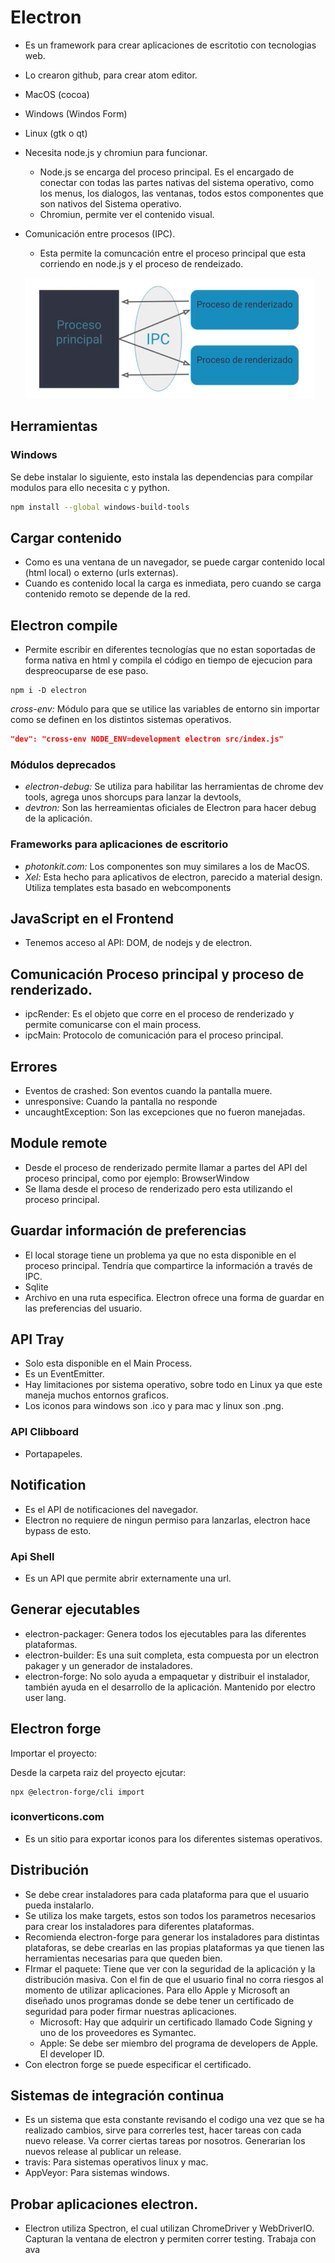# Electron

* Es un framework para crear aplicaciones de escritotio con tecnologias web.

* Lo crearon github, para crear atom editor.

* MacOS (cocoa)

* Windows (Windos Form)

* Linux (gtk o qt)

* Necesita node.js y chromiun para funcionar.

  * Node.js se encarga del proceso principal. Es el encargado de conectar con todas las partes nativas del sistema operativo, como los menus, los dialogos, las ventanas, todos estos componentes que son nativos del Sistema operativo.
  * Chromiun, permite ver el contenido visual.

* Comunicación entre procesos (IPC).

  * Esta permite la comuncación entre el proceso principal que esta corriendo en node.js y el proceso de rendeizado.

  ![image-20200919171321900](./assets/ipc.png)

## Herramientas

### Windows

Se debe instalar lo siguiente, esto instala las dependencias para compilar modulos para ello necesita c y python.

```bash
npm install --global windows-build-tools
```

## Cargar contenido

* Como es una ventana de un navegador, se puede cargar contenido local (html local) o externo (urls externas).
* Cuando es contenido local la carga es inmediata, pero cuando se carga contenido remoto se depende de la red.

## Electron compile

* Permite escribir en diferentes tecnologías que no estan soportadas de forma nativa en html y compila el código en tiempo de ejecucion para despreocuparse de ese paso.

```shell
npm i -D electron
```



*cross-env:* Módulo para que se utilice las variables de entorno sin importar como se definen en los distintos sistemas operativos.

```json
"dev": "cross-env NODE_ENV=development electron src/index.js"
```

### Módulos deprecados

* *electron-debug:* Se utiliza para habilitar las herramientas de chrome dev tools, agrega unos shorcups para lanzar la devtools,
* *devtron:* Son las herreamientas oficiales de Electron para hacer debug de la aplicación.

### Frameworks para aplicaciones de escritorio

* *photonkit.com:* Los componentes son muy similares a los de MacOS.
* *Xel:* Esta hecho para aplicativos de electron, parecido a material design. Utiliza templates esta basado en webcomponents

## JavaScript en el Frontend

* Tenemos acceso al API: DOM, de nodejs y de electron.

## Comunicación Proceso principal y proceso de renderizado.

* ipcRender: Es el objeto que corre en el proceso de renderizado y permite comunicarse con el main process.
* ipcMain: Protocolo de comunicación para el proceso principal.

## Errores

* Eventos de crashed: Son eventos cuando la pantalla muere.
* unresponsive: Cuando la pantalla no responde
* uncaughtException: Son las excepciones que no fueron manejadas.

## Module remote

* Desde el proceso de renderizado permite llamar a partes del API del proceso principal, como por ejemplo: BrowserWindow
* Se llama desde el proceso de renderizado pero esta utilizando el proceso principal.

## Guardar información de preferencias

* El local storage tiene un problema ya que no esta disponible en el proceso principal. Tendría que compartirce la información a través de IPC.
* Sqlite
* Archivo en una ruta especifica. Electron ofrece una forma de guardar en las preferencias del usuario.

## API Tray

* Solo esta disponible en el Main Process.
* Es un EventEmitter.
* Hay limitaciones por sistema operativo, sobre todo en Linux ya que este maneja muchos entornos graficos.
* Los iconos para windows son .ico y para mac y linux son .png.

### API Clibboard

* Portapapeles.

## Notification

* Es el API de notificaciones del navegador.
* Electron no requiere de ningun permiso para lanzarlas, electron hace bypass de esto.

### Api Shell

* Es un API que permite abrir externamente una url.

## Generar ejecutables

* electron-packager: Genera todos los ejecutables para las diferentes plataformas.
* electron-builder: Es una suit completa, esta compuesta por un electron pakager y un generador de instaladores.
* electron-forge: No solo ayuda a empaquetar y distribuir el instalador, también ayuda en el desarrollo de la aplicación. Mantenido por electro user lang.

## Electron forge

Importar el proyecto:

Desde la carpeta raiz del proyecto ejcutar:

```shell
npx @electron-forge/cli import
```

### iconverticons.com

* Es un sitio para exportar iconos para los diferentes sistemas operativos.

## Distribución

* Se debe crear instaladores para cada plataforma para que el usuario pueda instalarlo.
* Se utiliza los make targets, estos son todos los parametros necesarios para crear los instaladores para diferentes plataformas.
* Recomienda electron-forge para generar los instaladores para distintas plataforas, se debe crearlas en las propias plataformas ya que tienen las herramientas necesarias para que queden bien.
* FIrmar el paquete: Tiene que ver con la seguridad de la aplicación y la distribución masiva. Con el fin de que el usuario final no corra riesgos al momento de utilizar aplicaciones. Para ello Apple y Microsoft an diseñado unos programas donde se debe tener un certificado de seguridad para poder firmar nuestras aplicaciones.
  * Microsoft: Hay que adquirir un certificado llamado Code Signing y uno de los proveedores  es Symantec.
  * Apple: Se debe ser miembro del programa de developers de Apple. El developer ID.
* Con electron forge se puede especificar el certificado.

## Sistemas de integración continua

* Es un sistema que esta constante revisando el codigo una vez que se ha realizado cambios, sirve para correrles test, hacer tareas con cada nuevo release. Va correr ciertas tareas por nosotros. Generarian los nuevos release al publicar un release.
* travis: Para sistemas operativos linux y mac.
* AppVeyor: Para sistemas windows.

## Probar aplicaciones electron.

* Electron utiliza Spectron, el cual utilizan ChromeDriver y WebDriverIO. Capturan la ventana de electron y permiten correr testing. Trabaja con ava





